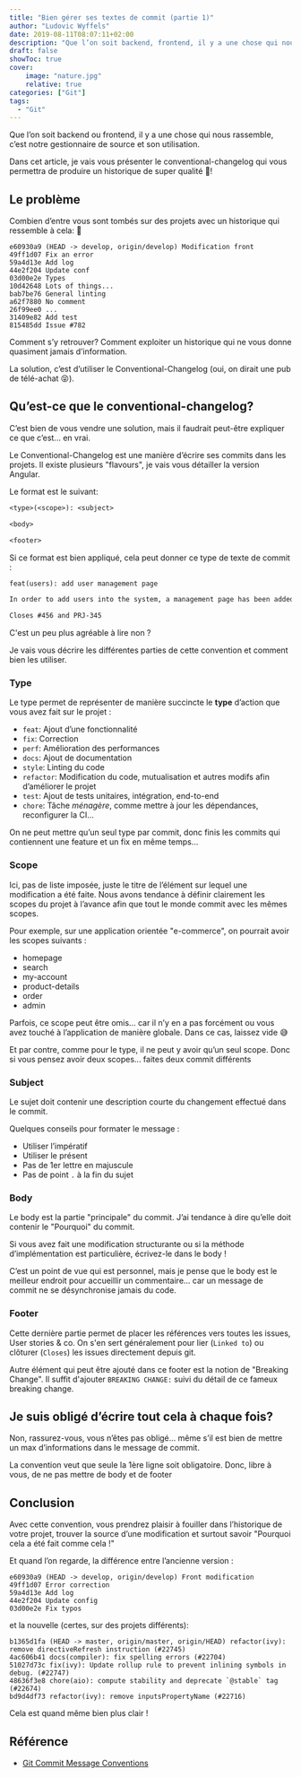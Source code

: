 ```yaml
---
title: "Bien gérer ses textes de commit (partie 1)"
author: "Ludovic Wyffels"
date: 2019-08-11T08:07:11+02:00
description: "Que l’on soit backend, frontend, il y a une chose qui nous rassemble, c’est notre gestionnaire de source et son utilisation. Dans cet article, je vais vous présenter le conventional-changelog qui vous permettra de produire un historique de super qualité !"
draft: false
showToc: true
cover:
    image: "nature.jpg"
    relative: true
categories: ["Git"]
tags:
  - "Git"
---
```


Que l’on soit backend ou frontend, il y a une chose qui nous rassemble, c’est notre gestionnaire de source et son utilisation.

Dans cet article, je vais vous présenter le conventional-changelog qui vous permettra de produire un historique de super qualité 🙌!

## Le problème

Combien d’entre vous sont tombés sur des projets avec un historique qui ressemble à cela: 🤕

```text
e60930a9 (HEAD -> develop, origin/develop) Modification front
49ff1d07 Fix an error
59a4d13e Add log
44e2f204 Update conf
03d00e2e Types
10d42648 Lots of things...
bab7be76 General linting
a62f7880 No comment
26f99ee0 ...
31409e82 Add test
815485dd Issue #782
```

Comment s’y retrouver? Comment exploiter un historique qui ne vous donne quasiment jamais d’information.

La solution, c’est d’utiliser le Conventional-Changelog (oui, on dirait une pub de télé-achat 😝).

## Qu’est-ce que le conventional-changelog?

C’est bien de vous vendre une solution, mais il faudrait peut-être expliquer ce que c’est... en vrai.

Le Conventional-Changelog est une manière d’écrire ses commits dans les projets. Il existe plusieurs "flavours", je vais vous détailler la version Angular.

Le format est le suivant:

```txt
<type>(<scope>): <subject>

<body>

<footer>
```

Si ce format est bien appliqué, cela peut donner ce type de texte de commit :

```txt
feat(users): add user management page

In order to add users into the system, a management page has been added. The route and services are integrated into the UserModule. A mock has been added due to back-end limitation.

Closes #456 and PRJ-345
```

C'est un peu plus agréable à lire non ?

Je vais vous décrire les différentes parties de cette convention et comment bien les utiliser.

### Type

Le type permet de représenter de manière succincte le **type** d’action que vous avez fait sur le projet :

- `feat`: Ajout d’une fonctionnalité
- `fix`: Correction
- `perf`: Amélioration des performances
- `docs`: Ajout de documentation
- `style`: Linting du code
- `refactor`: Modification du code, mutualisation et autres modifs afin d’améliorer le projet
- `test`: Ajout de tests unitaires, intégration, end-to-end
- `chore`: Tâche _ménagère_, comme mettre à jour les dépendances, reconfigurer la CI...

On ne peut mettre qu’un seul type par commit, donc finis les commits qui contiennent une feature et un fix en même temps...

### Scope

Ici, pas de liste imposée, juste le titre de l’élément sur lequel une modification a été faite. Nous avons tendance à définir clairement les scopes du projet à l’avance afin que tout le monde commit avec les mêmes scopes.

Pour exemple, sur une application orientée "e-commerce", on pourrait avoir les scopes suivants :

- homepage
- search
- my-account
- product-details
- order
- admin

Parfois, ce scope peut être omis... car il n’y en a pas forcément ou vous avez touché à l’application de manière globale. Dans ce cas, laissez vide 😅

Et par contre, comme pour le type, il ne peut y avoir qu’un seul scope. Donc si vous pensez avoir deux scopes... faites deux commit différents

### Subject

Le sujet doit contenir une description courte du changement effectué dans le commit.

Quelques conseils pour formater le message :

- Utiliser l’impératif
- Utiliser le présent
- Pas de 1er lettre en majuscule
- Pas de point `.` à la fin du sujet

### Body

Le body est la partie "principale" du commit. J’ai tendance à dire qu’elle doit contenir le "Pourquoi" du commit.

Si vous avez fait une modification structurante ou si la méthode d’implémentation est particulière, écrivez-le dans le body !

C’est un point de vue qui est personnel, mais je pense que le body est le meilleur endroit pour accueillir un commentaire... car un message de commit ne se désynchronise jamais du code.

### Footer

Cette dernière partie permet de placer les références vers toutes les issues, User stories & co. On s'en sert généralement pour lier (`Linked to`) ou clôturer (`Closes`) les issues directement depuis git.

Autre élément qui peut être ajouté dans ce footer est la notion de "Breaking Change". Il suffit d'ajouter `BREAKING CHANGE:` suivi du détail de ce fameux breaking change.

## Je suis obligé d’écrire tout cela à chaque fois?

Non, rassurez-vous, vous n’êtes pas obligé... même s’il est bien de mettre un max d’informations dans le message de commit.

La convention veut que seule la 1ère ligne soit obligatoire. Donc, libre à vous, de ne pas mettre de body et de footer

## Conclusion

Avec cette convention, vous prendrez plaisir à fouiller dans l’historique de votre projet, trouver la source d’une modification et surtout savoir "Pourquoi cela a été fait comme cela !"

Et quand l’on regarde, la différence entre l’ancienne version :

```text
e60930a9 (HEAD -> develop, origin/develop) Front modification
49ff1d07 Error correction
59a4d13e Add log
44e2f204 Update config
03d00e2e Fix typos
```

et la nouvelle (certes, sur des projets différents):

```text
b1365d1fa (HEAD -> master, origin/master, origin/HEAD) refactor(ivy): remove directiveRefresh instruction (#22745)
4ac606b41 docs(compiler): fix spelling errors (#22704)
51027d73c fix(ivy): Update rollup rule to prevent inlining symbols in debug. (#22747)
48636f3e8 chore(aio): compute stability and deprecate `@stable` tag (#22674)
bd9d4df73 refactor(ivy): remove inputsPropertyName (#22716)
```

Cela est quand même bien plus clair !

## Référence

- [Git Commit Message Conventions](https://git.wiki.kernel.org/index.php/CommitMessageConventions)
